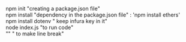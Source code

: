 npm init "creating a package.json file"  
npm install <pkg> "dependency in the package.json file" : 'npm install ethers'  
npm install dotenv " keep infura key in it"  
node index.js "to run code"  
"<spacespace>" " to make line break"  